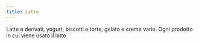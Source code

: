 ```yaml
---
title: Latte
---
```

Latte e derivati, yogurt, biscotti e torte, gelato e creme varie. Ogni prodotto in cui viene usato il latte